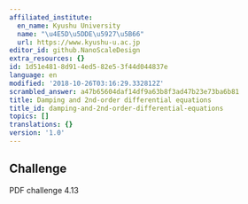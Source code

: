 ```yaml
---
affiliated_institute:
  en_name: Kyushu University
  name: "\u4E5D\u5DDE\u5927\u5B66"
  url: https://www.kyushu-u.ac.jp
editor_id: github.NanoScaleDesign
extra_resources: {}
id: 1d51e481-8d91-4ed5-82e5-3f44d044837e
language: en
modified: '2018-10-26T03:16:29.332812Z'
scrambled_answer: a47b65604daf14df9a63b8f3ad47b23e73ba6b81
title: Damping and 2nd-order differential equations
title_id: damping-and-2nd-order-differential-equations
topics: []
translations: {}
version: '1.0'
---
```


## Challenge

PDF challenge 4.13




